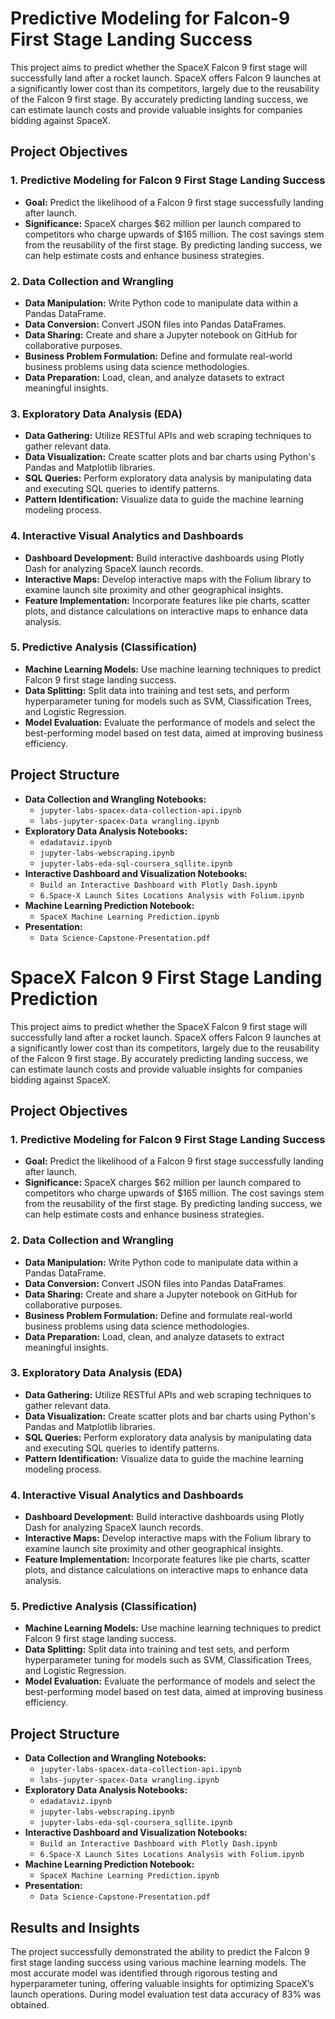 # Predictive Modeling for Falcon-9 First Stage Landing Success

This project aims to predict whether the SpaceX Falcon 9 first stage will successfully land after a rocket launch. SpaceX offers Falcon 9 launches at a significantly lower cost than its competitors, largely due to the reusability of the Falcon 9 first stage. By accurately predicting landing success, we can estimate launch costs and provide valuable insights for companies bidding against SpaceX.

## Project Objectives

### 1. Predictive Modeling for Falcon 9 First Stage Landing Success
- **Goal:** Predict the likelihood of a Falcon 9 first stage successfully landing after launch.
- **Significance:** SpaceX charges $62 million per launch compared to competitors who charge upwards of $165 million. The cost savings stem from the reusability of the first stage. By predicting landing success, we can help estimate costs and enhance business strategies.

### 2. Data Collection and Wrangling
- **Data Manipulation:** Write Python code to manipulate data within a Pandas DataFrame.
- **Data Conversion:** Convert JSON files into Pandas DataFrames.
- **Data Sharing:** Create and share a Jupyter notebook on GitHub for collaborative purposes.
- **Business Problem Formulation:** Define and formulate real-world business problems using data science methodologies.
- **Data Preparation:** Load, clean, and analyze datasets to extract meaningful insights.

### 3. Exploratory Data Analysis (EDA)
- **Data Gathering:** Utilize RESTful APIs and web scraping techniques to gather relevant data.
- **Data Visualization:** Create scatter plots and bar charts using Python's Pandas and Matplotlib libraries.
- **SQL Queries:** Perform exploratory data analysis by manipulating data and executing SQL queries to identify patterns.
- **Pattern Identification:** Visualize data to guide the machine learning modeling process.

### 4. Interactive Visual Analytics and Dashboards
- **Dashboard Development:** Build interactive dashboards using Plotly Dash for analyzing SpaceX launch records.
- **Interactive Maps:** Develop interactive maps with the Folium library to examine launch site proximity and other geographical insights.
- **Feature Implementation:** Incorporate features like pie charts, scatter plots, and distance calculations on interactive maps to enhance data analysis.

### 5. Predictive Analysis (Classification)
- **Machine Learning Models:** Use machine learning techniques to predict Falcon 9 first stage landing success.
- **Data Splitting:** Split data into training and test sets, and perform hyperparameter tuning for models such as SVM, Classification Trees, and Logistic Regression.
- **Model Evaluation:** Evaluate the performance of models and select the best-performing model based on test data, aimed at improving business efficiency.

## Project Structure

- **Data Collection and Wrangling Notebooks:**
  - `jupyter-labs-spacex-data-collection-api.ipynb`
  - `labs-jupyter-spacex-Data wrangling.ipynb`
- **Exploratory Data Analysis Notebooks:**
  - `edadataviz.ipynb`
  - `jupyter-labs-webscraping.ipynb`
  - `jupyter-labs-eda-sql-coursera_sqllite.ipynb`
- **Interactive Dashboard and Visualization Notebooks:**
  - `Build an Interactive Dashboard with Plotly Dash.ipynb`
  - `6.Space-X Launch Sites Locations Analysis with Folium.ipynb`
- **Machine Learning Prediction Notebook:**
  - `SpaceX Machine Learning Prediction.ipynb`
- **Presentation:**
  - `Data Science-Capstone-Presentation.pdf`

# SpaceX Falcon 9 First Stage Landing Prediction

This project aims to predict whether the SpaceX Falcon 9 first stage will successfully land after a rocket launch. SpaceX offers Falcon 9 launches at a significantly lower cost than its competitors, largely due to the reusability of the Falcon 9 first stage. By accurately predicting landing success, we can estimate launch costs and provide valuable insights for companies bidding against SpaceX.

## Project Objectives

### 1. Predictive Modeling for Falcon 9 First Stage Landing Success
- **Goal:** Predict the likelihood of a Falcon 9 first stage successfully landing after launch.
- **Significance:** SpaceX charges $62 million per launch compared to competitors who charge upwards of $165 million. The cost savings stem from the reusability of the first stage. By predicting landing success, we can help estimate costs and enhance business strategies.

### 2. Data Collection and Wrangling
- **Data Manipulation:** Write Python code to manipulate data within a Pandas DataFrame.
- **Data Conversion:** Convert JSON files into Pandas DataFrames.
- **Data Sharing:** Create and share a Jupyter notebook on GitHub for collaborative purposes.
- **Business Problem Formulation:** Define and formulate real-world business problems using data science methodologies.
- **Data Preparation:** Load, clean, and analyze datasets to extract meaningful insights.

### 3. Exploratory Data Analysis (EDA)
- **Data Gathering:** Utilize RESTful APIs and web scraping techniques to gather relevant data.
- **Data Visualization:** Create scatter plots and bar charts using Python's Pandas and Matplotlib libraries.
- **SQL Queries:** Perform exploratory data analysis by manipulating data and executing SQL queries to identify patterns.
- **Pattern Identification:** Visualize data to guide the machine learning modeling process.

### 4. Interactive Visual Analytics and Dashboards
- **Dashboard Development:** Build interactive dashboards using Plotly Dash for analyzing SpaceX launch records.
- **Interactive Maps:** Develop interactive maps with the Folium library to examine launch site proximity and other geographical insights.
- **Feature Implementation:** Incorporate features like pie charts, scatter plots, and distance calculations on interactive maps to enhance data analysis.

### 5. Predictive Analysis (Classification)
- **Machine Learning Models:** Use machine learning techniques to predict Falcon 9 first stage landing success.
- **Data Splitting:** Split data into training and test sets, and perform hyperparameter tuning for models such as SVM, Classification Trees, and Logistic Regression.
- **Model Evaluation:** Evaluate the performance of models and select the best-performing model based on test data, aimed at improving business efficiency.

## Project Structure

- **Data Collection and Wrangling Notebooks:**
  - `jupyter-labs-spacex-data-collection-api.ipynb`
  - `labs-jupyter-spacex-Data wrangling.ipynb`
- **Exploratory Data Analysis Notebooks:**
  - `edadataviz.ipynb`
  - `jupyter-labs-webscraping.ipynb`
  - `jupyter-labs-eda-sql-coursera_sqllite.ipynb`
- **Interactive Dashboard and Visualization Notebooks:**
  - `Build an Interactive Dashboard with Plotly Dash.ipynb`
  - `6.Space-X Launch Sites Locations Analysis with Folium.ipynb`
- **Machine Learning Prediction Notebook:**
  - `SpaceX Machine Learning Prediction.ipynb`
- **Presentation:**
  - `Data Science-Capstone-Presentation.pdf`

## Results and Insights
The project successfully demonstrated the ability to predict the Falcon 9 first stage landing success using various machine learning models. The most accurate model was identified through rigorous testing and hyperparameter tuning, offering valuable insights for optimizing SpaceX’s launch operations. During model evaluation test data accuracy of 83% was obtained.




